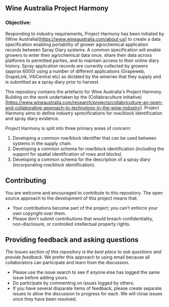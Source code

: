 ## Wine Australia Project Harmony

### Objective:
Responding to industry requirements, Project Harmony has been initiated by (Wine Australia)[https://www.wineaustralia.com/about-us] to create a data specification enabling portability of  grower agrochemical application records between Spray Diary systems.  A common specification will enable growers to enter their agrochemical data once, share their data across platforms to permitted parties, and to maintain access to their online diary history. Spray application records are currently collected by growers (approx 6000) using a number of different applications (Grapeweb, GrapeLink, VitiCentral etc) as dictated by the wineries that they supply and is submitted as a spray diary prior to harvest.

This repository contains the artefacts for Wine Australia's Project Harmony. Building on the work undertaken by the (Collabraculture initiative)[https://www.wineaustralia.com/research/projects/collabriculture-an-open-and-collaborative-approach-to-technology-in-the-wine-industry]. Project Harmony aims to define industry sprecifications for row/block identification and spray diary evidence.

Project Harmony is split into three primary areas of concern:

1. Developing a common row/block identifier that can be used between systems in the supply chain.
2. Developing a common schema for row/block identification (including the support for spatial identification of rows and blocks) 
3. Developing a common schema for the description of a spray diary (incorporating row/block identification).

## Contributing
You are welcome and encouraged to contribute to this repository. The open source approach to the development of this project means that:

* Your contributions become part of the project; you can't enforce your own copyright over them.
* Please don't submit contributions that would breach confidentiality, non-disclosure, or controlled intellectual property rights.

## Providing feedback and asking questions
*The Issues section of this repository is the best place to ask questions and provide feedback.* We prefer this approach to using email because all collaborators can participate and learn from the discussion.

* Please use the issue search to see if anyone else has logged the same issue before adding yours.
* Do participate by commenting on issues logged by others.
* If you have several disparate items of feedback, please create separate issues to allow the discussion to progress for each. We will close issues once they have been resolved.
